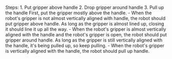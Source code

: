 

Steps:  1. Put gripper above handle  2. Drop gripper around handle  3. Pull up the handle
    First, put the gripper mostly above the handle.
    - When the robot's gripper is not almost vertically aligned with handle, the robot should put gripper above handle.
    As long as the gripper is almost lined up, closing it should line it up all the way.
    - When the robot's gripper is almost vertically aligned with the handle and the robot's gripper is open, the robot should put gripper around handle.
    As long as the gripper is still vertically aligned with the handle, it's being pulled up, so keep pulling.
    - When the robot's gripper is vertically aligned with the handle, the robot should pull up handle.